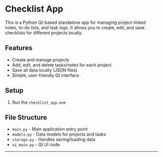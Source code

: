 # Checklist App

This is a Python Qt-based standalone app for managing project-linked notes, to-do lists, and task logs. It allows you to create, edit, and save checklists for different projects locally.

## Features
- Create and manage projects
- Add, edit, and delete tasks/notes for each project
- Save all data locally (JSON files)
- Simple, user-friendly Qt interface

## Setup

1. Run the `checklist_app.exe`

## File Structure
- `main.py` - Main application entry point
- `models.py` - Data models for projects and tasks
- `storage.py` - Handles saving/loading data
- `ui_main.py` - Qt UI code

---
